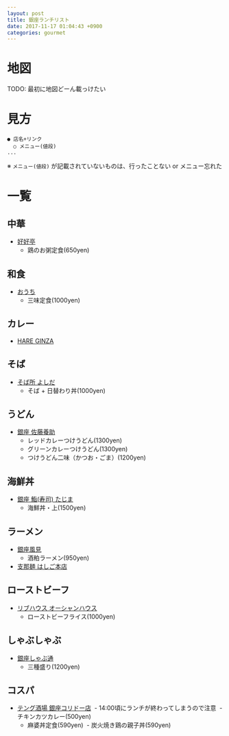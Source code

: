 ```yaml
---
layout: post
title: 銀座ランチリスト
date: 2017-11-17 01:04:43 +0900
categories: gourmet
---
```


# 地図
TODO: 最初に地図どーん載っけたい

# 見方
```
● 店名+リンク
  ○ メニュー(値段)
...
```
※ `メニュー(値段)` が記載されていないものは、行ったことない or メニュー忘れた

# 一覧
## 中華
- [好好亭](https://tabelog.com/tokyo/A1301/A130101/13002674/)
  - 鶏のお粥定食(650yen)

## 和食
- [おうち](https://tabelog.com/tokyo/A1301/A130101/13106591/)
  - 三味定食(1000yen)

## カレー
- [HARE GINZA](http://www.hare-ginza.net/)

## そば
- [そば所 よしだ](https://tabelog.com/tokyo/A1301/A130101/13192026/)
  - そば + 日替わり丼(1000yen)

## うどん
- [銀座 佐藤養助](https://www.sato-yoske.co.jp/shop/ginza/)
  - レッドカレーつけうどん(1300yen)
  - グリーンカレーつけうどん(1300yen)
  - つけうどん二味（かつお・ごま）(1200yen)

## 海鮮丼
- [銀座 鮨(寿司) たじま](https://tabelog.com/tokyo/A1301/A130101/13165100/)
  - 海鮮丼・上(1500yen)

## ラーメン
- [銀座風見](https://tabelog.com/tokyo/A1301/A130101/13197387/)
  - 酒粕ラーメン(950yen)
- [支那麺 はしご本店](https://tabelog.com/tokyo/A1301/A130101/13092185/)

## ローストビーフ
- [リブハウス オーシャンハウス](https://tabelog.com/tokyo/A1301/A130102/13162594/)
  - ローストビーフライス(1000yen)

## しゃぶしゃぶ
- [銀座しゃぶ通](https://tabelog.com/tokyo/A1301/A130101/13007813/)
  - 三種盛り(1200yen)
  
## コスパ
- [テング酒場 銀座コリドー店](https://www.hotpepper.jp/strJ000243414/)
  - 14:00頃にランチが終わってしまうので注意
  - チキンカツカレー(500yen)
  - 麻婆丼定食(590yen)
  - 炭火焼き鶏の親子丼(590yen)

